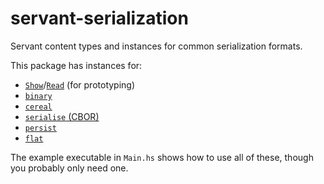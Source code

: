 # servant-serialization

Servant content types and instances for common serialization formats.

This package has instances for:

* [`Show`](https://hackage.haskell.org/package/base/docs/Prelude.html#t:Show)/[`Read`](https://hackage.haskell.org/package/base/docs/Text-Read.html#t:Read) (for prototyping)
* [`binary`](https://hackage.haskell.org/package/binary)
* [`cereal`](https://hackage.haskell.org/package/cereal)
* [`serialise` (CBOR)](https://hackage.haskell.org/package/serialise)
* [`persist`](https://hackage.haskell.org/package/persist)
* [`flat`](https://hackage.haskell.org/package/flat)

The example executable in `Main.hs` shows how to use all of these,
though you probably only need one.
